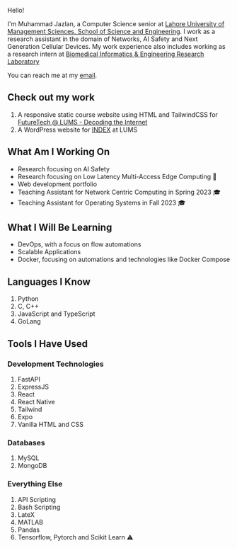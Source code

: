 <!---
jazlan01/jazlan01 is a ✨ special ✨ repository because its `README.md` (this file) appears on your GitHub profile.
You can click the Preview link to take a look at your changes.
--->

Hello!

I'm Muhammad Jazlan, a Computer Science senior at [Lahore University of Management Sciences, School of Science and Engineering](https://sbasse.lums.edu.pk). I work as a research assistant in the domain of Networks, AI Safety and Next Generation Cellular Devices. My work experience also includes working as a research intern at [Biomedical Informatics & Engineering Research Laboratory](http://biolabs.lums.edu.pk/BIRL)

You can reach me at my [email](mailto:ja.zl.an@live.com).

## Check out my work
1. A responsive static course website using HTML and TailwindCSS for [FutureTech @ LUMS - Decoding the Internet](https://github.com/jazlan01/summer-at-lums.github.io)
2. A WordPress website for [INDEX](https://index.lums.edu.pk) at LUMS

## What Am I Working On

+ Research focusing on AI Safety 
+ Research focusing on Low Latency Multi-Access Edge Computing :satellite:
+ Web development portfolio
+ Teaching Assistant for Network Centric Computing in Spring 2023 :mortar_board:
+ Teaching Assistant for Operating Systems in Fall 2023 :mortar_board:

## What I Will Be Learning

+ DevOps, with a focus on flow automations
+ Scalable Applications
+ Docker, focusing on automations and technologies like Docker Compose

## Languages I Know

1. Python
2. C, C++
3. JavaScript and TypeScript
4. GoLang

## Tools I Have Used

### Development Technologies

1. FastAPI
2. ExpressJS
3. React
4. React Native
5. Tailwind
6. Expo
7. Vanilla HTML and CSS

### Databases

1. MySQL
2. MongoDB

### Everything Else

1. API Scripting
2. Bash Scripting
3. LateX
4. MATLAB
5. Pandas
6. Tensorflow, Pytorch and Scikit Learn :warning:



